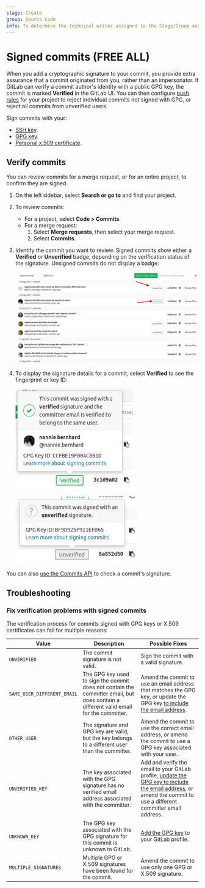 ```yaml
---
stage: Create
group: Source Code
info: To determine the technical writer assigned to the Stage/Group associated with this page, see https://handbook.gitlab.com/handbook/product/ux/technical-writing/#assignments
---
```


# Signed commits **(FREE ALL)**

When you add a cryptographic signature to your commit, you provide extra assurance that a commit
originated from you, rather than an impersonator. If GitLab can verify a commit
author's identity with a public GPG key, the commit is marked **Verified** in the
GitLab UI. You can then configure [push rules](../push_rules.md)
for your project to reject individual commits not signed with GPG, or reject all
commits from unverified users.

Sign commits with your:

- [SSH key](ssh.md).
- [GPG key](gpg.md).
- [Personal x.509 certificate](x509.md).

## Verify commits

You can review commits for a merge request, or for an entire project, to confirm
they are signed.

1. On the left sidebar, select **Search or go to** and find your project.
1. To review commits:
   - For a project, select **Code > Commits**.
   - For a merge request:
     1. Select **Merge requests**, then select your merge request.
     1. Select **Commits**.
1. Identify the commit you want to review. Signed commits show either a **Verified**
   or **Unverified** badge, depending on the verification status of the signature.
   Unsigned commits do not display a badge:

   ![Signed and unsigned commits](img/project_signed_and_unsigned_commits.png)

1. To display the signature details for a commit, select **Verified** to see
   the fingerprint or key ID:

   ![Signed commit with verified signature](img/project_signed_commit_verified_signature.png)

   ![Signed commit with unverified signature](img/project_signed_commit_unverified_signature.png)

You can also [use the Commits API](../../../../api/commits.md#get-gpg-signature-of-a-commit)
to check a commit's signature.

## Troubleshooting

### Fix verification problems with signed commits

The verification process for commits signed with GPG keys or X.509 certificates
can fail for multiple reasons:

| Value                       | Description | Possible Fixes |
|-----------------------------|-------------|----------------|
| `UNVERIFIED`                | The commit signature is not valid. | Sign the commit with a valid signature. |
| `SAME_USER_DIFFERENT_EMAIL` | The GPG key used to sign the commit does not contain the committer email, but does contain a different valid email for the committer. | Amend the commit to use an email address that matches the GPG key, or update the GPG key [to include the email address](https://security.stackexchange.com/a/261468). |
| `OTHER_USER`                | The signature and GPG key are valid, but the key belongs to a different user than the committer. | Amend the commit to use the correct email address, or amend the commit to use a GPG key associated with your user. |
| `UNVERIFIED_KEY`            | The key associated with the GPG signature has no verified email address associated with the committer. | Add and verify the email to your GitLab profile, [update the GPG key to include the email address](https://security.stackexchange.com/a/261468), or amend the commit to use a different committer email address. |
| `UNKNOWN_KEY`               | The GPG key associated with the GPG signature for this commit is unknown to GitLab. | [Add the GPG key](gpg.md#add-a-gpg-key-to-your-account) to your GitLab profile. |
| `MULTIPLE_SIGNATURES`       | Multiple GPG or X.509 signatures have been found for the commit. | Amend the commit to use only one GPG or X.509 signature. |

